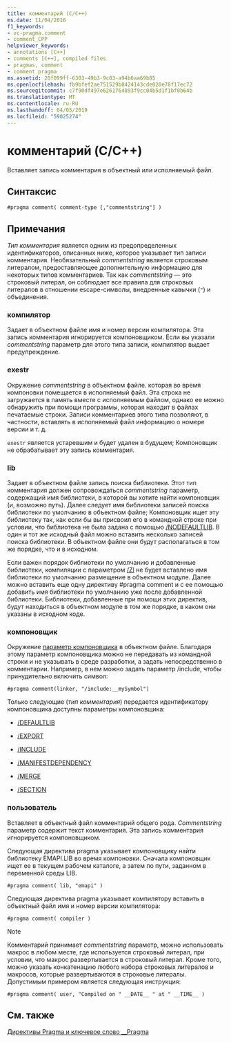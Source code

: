 ```yaml
---
title: комментарий (C/C++)
ms.date: 11/04/2016
f1_keywords:
- vc-pragma.comment
- comment_CPP
helpviewer_keywords:
- annotations [C++]
- comments [C++], compiled files
- pragmas, comment
- comment pragma
ms.assetid: 20f099ff-6303-49b3-9c03-a94b6aa69b85
ms.openlocfilehash: fb9bfef2ae751529b8424143cde020e78f17ec72
ms.sourcegitcommit: c7f90df497e6261764893f9cc04b5d1f1bf0b64b
ms.translationtype: MT
ms.contentlocale: ru-RU
ms.lasthandoff: 04/05/2019
ms.locfileid: "59025274"
---
```

# <a name="comment-cc"></a>комментарий (C/C++)

Вставляет запись комментария в объектный или исполняемый файл.

## <a name="syntax"></a>Синтаксис

```
#pragma comment( comment-type [,"commentstring"] )
```

## <a name="remarks"></a>Примечания

*Тип комментария* является одним из предопределенных идентификаторов, описанных ниже, которое указывает тип записи комментария. Необязательный *commentstring* является строковым литералом, предоставляющее дополнительную информацию для некоторых типов комментариев. Так как *commentstring* — это строковый литерал, он соблюдает все правила для строковых литералов в отношении escape-символы, внедренные кавычки (`"`) и объединения.

### <a name="compiler"></a>компилятор

Задает в объектном файле имя и номер версии компилятора. Эта запись комментария игнорируется компоновщиком. Если вы указали *commentstring* параметр для этого типа записи, компилятор выдает предупреждение.

### <a name="exestr"></a>exestr

Окружение *commentstring* в объектном файле. которая во время компоновки помещается в исполняемый файл. Эта строка не загружается в память вместе с исполняемым файлом, однако ее можно обнаружить при помощи программы, которая находит в файлах печатаемые строки. Записи комментариев этого типа позволяют, в частности, вставлять в исполняемый файл информацию о номере версии и т. д.

`exestr` является устаревшим и будет удален в будущем; Компоновщик не обрабатывает эту запись комментария.

### <a name="lib"></a>lib

Задает в объектном файле запись поиска библиотеки. Этот тип комментария должен сопровождаться *commentstring* параметр, содержащий имя библиотеки, в которой вы хотите найти компоновщик (и, возможно путь). Далее следует имя библиотеки записей поиска библиотеки по умолчанию в объектном файле; Компоновщик ищет эту библиотеку так, как если бы вы присвоил его в командной строке при условии, что библиотека не была задана с помощью [/NODEFAULTLIB](../build/reference/nodefaultlib-ignore-libraries.md). В один и тот же исходный файл можно вставить несколько записей поиска библиотеки. В объектном файле они будут располагаться в том же порядке, что и в исходном.

Если важен порядок библиотеки по умолчанию и добавленные библиотеки, компиляции с параметром [/Zl](../build/reference/zl-omit-default-library-name.md) не будет вставлено имя библиотеки по умолчанию размещение в объектном модуле. Далее можно вставить еще одну директиву #pragma comment и с ее помощью добавить имя библиотеки по умолчанию уже после добавленной библиотеки. Библиотеки, добавленные при помощи этих директив, будут находиться в объектном модуле в том же порядке, в каком они указаны в исходном коде.

### <a name="linker"></a>компоновщик

Окружение [параметр компоновщика](../build/reference/linker-options.md) в объектном файле. Благодаря этому параметр компоновщика можно не передавать из командной строки и не указывать в среде разработки, а задать непосредственно в комментарии. Например, в нем можно задать параметр /include, чтобы принудительно включить символ:

```
#pragma comment(linker, "/include:__mySymbol")
```

Только следующие (*тип комментария*) передается идентификатору компоновщика доступны параметры компоновщика:

- [/DEFAULTLIB](../build/reference/defaultlib-specify-default-library.md)

- [/EXPORT](../build/reference/export-exports-a-function.md)

- [/INCLUDE](../build/reference/include-force-symbol-references.md)

- [/MANIFESTDEPENDENCY](../build/reference/manifestdependency-specify-manifest-dependencies.md)

- [/MERGE](../build/reference/merge-combine-sections.md)

- [/SECTION](../build/reference/section-specify-section-attributes.md)

### <a name="user"></a>пользователь

Вставляет в объектный файл комментарий общего рода. *Commentstring* параметр содержит текст комментария. Эта запись комментария игнорируется компоновщиком.

Следующая директива pragma указывает компоновщику найти библиотеку EMAPI.LIB во время компоновки. Сначала компоновщик ищет ее в текущем рабочем каталоге, а затем по пути, заданном в переменной среды LIB.

```
#pragma comment( lib, "emapi" )
```

Следующая директива pragma указывает компилятору вставить в объектный файл имя и номер версии компилятора:

```
#pragma comment( compiler )
```

> [!NOTE]
> Комментарий принимает *commentstring* параметр, можно использовать макрос в любом месте, где используется строковый литерал, при условии, что макрос развертывается в строковый литерал. Кроме того, можно указать конкатенацию любого набора строковых литералов и макросов, которые развертываются в строковые литералы. Допустимым примером является следующая инструкция:

```
#pragma comment( user, "Compiled on " __DATE__ " at " __TIME__ )
```

## <a name="see-also"></a>См. также

[Директивы Pragma и ключевое слово __Pragma](../preprocessor/pragma-directives-and-the-pragma-keyword.md)